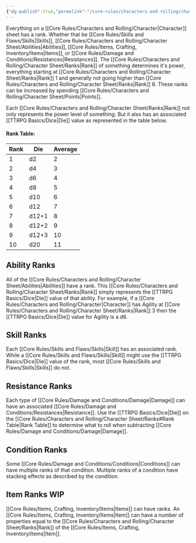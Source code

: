 ```yaml
---
{"dg-publish":true,"permalink":"/core-rules/characters-and-rolling/character-sheet/ranks/"}
---
```


Everything on a [[Core Rules/Characters and Rolling/Character\|Character]] sheet has a rank. Whether that be [[Core Rules/Skills and Flaws/Skills\|Skills]], [[Core Rules/Characters and Rolling/Character Sheet/Abilities\|Abilities]], [[Core Rules/Items, Crafting, Inventory/Items\|Items]], or [[Core Rules/Damage and Conditions/Resistances\|Resistances]]. The [[Core Rules/Characters and Rolling/Character Sheet/Ranks\|Rank]] of something determines it's power, everything starting at [[Core Rules/Characters and Rolling/Character Sheet/Ranks\|Rank]] 1 and generally not going higher than [[Core Rules/Characters and Rolling/Character Sheet/Ranks\|Rank]] 6. These ranks can be increased by spending [[Core Rules/Characters and Rolling/Character Sheet/Points\|Points]].

Each [[Core Rules/Characters and Rolling/Character Sheet/Ranks\|Rank]] not only represents the power level of something. But it also has an associated [[TTRPG Basics/Dice\|Die]] value as represented in the table below.
#### Rank Table:
| Rank | Die | Average |
| ---- | ---- | ---- |
| 1 | d2 | 2 |
| 2 | d4 | 3 |
| 3 | d6 | 4 |
| 4 | d8 | 5 |
| 5 | d10 | 6 |
| 6 | d12 | 7 |
| 7 | d12+1 | 8 |
| 8 | d12+2 | 9 |
| 9 | d12+3 | 10 |
| 10 | d20 | 11 |

## Ability Ranks
All of the [[Core Rules/Characters and Rolling/Character Sheet/Abilities\|Abilities]] have a rank. This [[Core Rules/Characters and Rolling/Character Sheet/Ranks\|Rank]] simply represents the [[TTRPG Basics/Dice\|Die]] value of that ability. For example, if a [[Core Rules/Characters and Rolling/Character\|Character]] has Agility at [[Core Rules/Characters and Rolling/Character Sheet/Ranks\|Rank]] 3 then the [[TTRPG Basics/Dice\|Die]] value for Agility is a d6.

## Skill Ranks
Each [[Core Rules/Skills and Flaws/Skills\|Skill]] has an associated rank. While a [[Core Rules/Skills and Flaws/Skills\|Skill]] might use the [[TTRPG Basics/Dice\|Die]] value of the rank, most [[Core Rules/Skills and Flaws/Skills\|Skills]] do not.

## Resistance Ranks
Each type of [[Core Rules/Damage and Conditions/Damage\|Damage]] can have an associated [[Core Rules/Damage and Conditions/Resistances\|Resistance]]. Use the [[TTRPG Basics/Dice\|Die]] on the [[Core Rules/Characters and Rolling/Character Sheet/Ranks#Rank Table\|Rank Table]] to determine what to roll when subtracting [[Core Rules/Damage and Conditions/Damage\|Damage]].

## Condition Ranks
Some [[Core Rules/Damage and Conditions/Conditions\|Conditions]] can have multiple ranks of that condition. Multiple ranks of a condition have stacking effects as described by the condition.

## Item Ranks WIP
[[Core Rules/Items, Crafting, Inventory/Items\|Items]] can have ranks. An [[Core Rules/Items, Crafting, Inventory/Items\|Item]] can have a number of properties equal to the [[Core Rules/Characters and Rolling/Character Sheet/Ranks\|Rank]] of the [[Core Rules/Items, Crafting, Inventory/Items\|Item]].